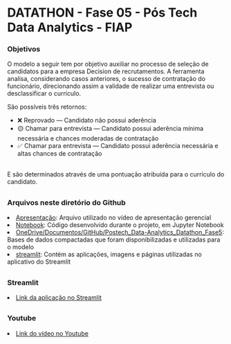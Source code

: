 <h1>DATATHON - Fase 05 - Pós Tech Data Analytics - FIAP</h1>

<h3>Objetivos</h3>
O modelo a seguir tem por objetivo auxiliar no processo de seleção de candidatos para a empresa Decision de recrutamentos. A ferramenta analisa, considerando casos anteriores, o sucesso de contratação do funcionário, direcionando assim a validade de realizar uma entrevista ou desclassificar o currículo.

São possíveis três retornos:

* ❌ Reprovado — Candidato não possui aderência
* 🟡 Chamar para entrevista — Candidato possui aderência mínima necessária e chances moderadas de contratação
* ✅ Chamar para entrevista — Candidato possui aderência necessária e altas chances de contratação
<br />
E são determinados através de uma pontuação atribuída para o currículo do candidato.
<h2></h2> 

<h3>Arquivos neste diretório do Github</h3>

   <li><a href="https://github.com/florascarvalho/Datathon_Data_Analytics-Fase5/tree/main/Apresenta%C3%A7%C3%A3o">Apresentação</a>: Arquivo utilizado no vídeo de apresentação gerencial
   <li><a href="https://github.com/florascarvalho/Datathon_Data_Analytics-Fase5/tree/main/Notebook">Notebook</a>: Código desenvolvido durante o projeto, em Jupyter Notebook
   <li><a href="https://github.com/florascarvalho/Datathon_Data_Analytics-Fase5/tree/main/OneDrive/Documentos/GitHub/Postech_Data-Analytics_Datathon_Fase5">OneDrive/Documentos/GitHub/Postech_Data-Analytics_Datathon_Fase5</a>: Bases de dados compactadas que foram disponibilizadas e utilizadas para o modelo
   <li><a href="https://github.com/florascarvalho/Datathon_Data_Analytics-Fase5/tree/main/streamlit">streamlit</a>: Contém as aplicações, imagens e páginas utilizadas no aplicativo do Streamlit
    

<h2></h2> 
<h3>Streamlit</h3>
  <li><a href="https://datathon-data-analytics-fase5-rm354000.streamlit.app/">Link da aplicação no Streamlit</a>
<h2></h2> 
<h3>Youtube</h3>
<li><a href="https://www.youtube.com/watch?v=Zj315eKuQcM">Link do vídeo no Youtube</a>

